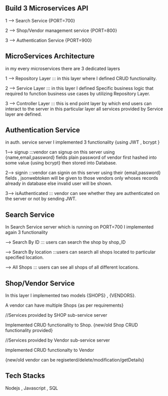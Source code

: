 ## Build 3 Microservices API

1 --> Search Service {PORT=700}

2 --> Shop/Vendor management service {PORT=800}

3 --> Authentication Service {PORT=900}
 
 
## MicroServices Architecture

in my every microservices there are 3 dedicated layers 

1 --> Repository Layer ::: in this layer where I defined CRUD functionality. 

2 --> Service Layer    ::: in this layer I defined Specific business logic that required to function business use cases by utilizing Repository Layer. 

3 --> Controller Layer ::: this is end point layer by which end users can interact to the server in this particular layer all services provided by 
                            Service layer are defined. 
                            
## Authentication Service


 in auth. service server I implemented 3 functionality {using JWT , bcrypt }
 
1--> signup :::vendor can signup on this server using {name,email,password} fields plain password of vendor first hashed into some value {using bcrypt} 
              then stored into Database.
              
2--> signin :::vendor can signin on this server using their {email,password} fields , jsonwebtoken will  be given to those vendors only whoses records 
               already in database else invalid user will be shown.
               
3--> isAuthenticated ::: vendor can see whether they are authenticated on the server or not by sending JWT. 

## Search Service 

In Search Service server which is running on PORT=700 I implemented again 3 functionality

--> Search By ID ::: users can search the shop by shop_ID

--> Search By location :::users can search all shops located to particular specified location.

--> All Shops  ::: users can see all shops of all different locations.

## Shop/Vendor Service


In this layer I implemented two models {SHOPS} , {VENDORS}.

A vendor can have multiple Shops {as per requirements}

//Services provided by SHOP sub-service server

Implemented CRUD functionality to Shop. {new/old Shop CRUD functionality provided}

//Services provided by Vendor sub-service server

Implemented CRUD functionalty to Vendor 

{new/old vendor can be regiseterd/delete/modification/getDetails}


## Tech Stacks

  Nodejs ,  Javascript  , SQL


